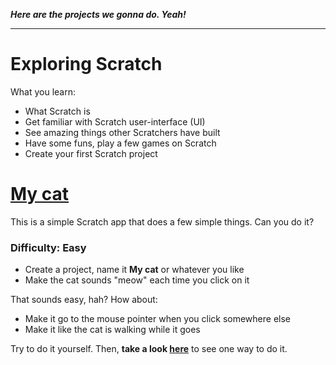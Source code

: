 ***Here are the projects we gonna do. Yeah!***

* * *

# Exploring Scratch

What you learn:

* What Scratch is
* Get familiar with Scratch user-interface (UI)
* See amazing things other Scratchers have built
* Have some funs, play a few games on Scratch
* Create your first Scratch project

# [My cat](/projects/my-cat)

This is a simple Scratch app that does a few simple things. Can you do it?

### Difficulty: Easy

* Create a project, name it **My cat** or whatever you like
* Make the cat sounds "meow" each time you click on it

That sounds easy, hah? How about:

* Make it go to the mouse pointer when you click somewhere else
* Make it like the cat is walking while it goes

Try to do it yourself. Then, **take a look [here](/projects/my-cat)** to see one way to do it.